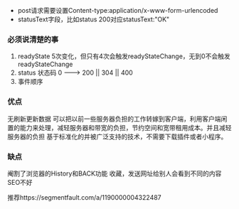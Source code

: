 - post请求需要设置Content-type:application/x-www-form-urlencoded
- statusText字段，比如status 200对应statusText:"OK"

### 必须说清楚的事
1. readyState 5次变化，但只有4次会触发readyStateChange，无到0不会触发readyStateChange
1. status 状态码 0 ---> 200 || 304 || 400
1. 事件顺序

### 优点
无刷新更新数据
可以把以前一些服务器负担的工作转嫁到客户端，利用客户端闲置的能力来处理，减轻服务器和带宽的负担，节约空间和宽带租用成本。并且减轻服务器的负担
基于标准化的并被广泛支持的技术，不需要下载插件或者小程序。 

### 缺点
阉割了浏览器的History和BACK功能
收藏，发送网址给别人会看到不同的内容 
SEO不好


推荐https://segmentfault.com/a/1190000004322487